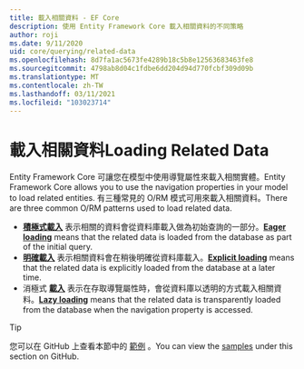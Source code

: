 ```yaml
---
title: 載入相關資料 - EF Core
description: 使用 Entity Framework Core 載入相關資料的不同策略
author: roji
ms.date: 9/11/2020
uid: core/querying/related-data
ms.openlocfilehash: 8d7fa1ac5673fe4289b18c5b8e12563683463fe8
ms.sourcegitcommit: 4798ab8d04c1fdbe6dd204d94d770fcbf309d09b
ms.translationtype: MT
ms.contentlocale: zh-TW
ms.lasthandoff: 03/11/2021
ms.locfileid: "103023714"
---
```

# <a name="loading-related-data"></a><span data-ttu-id="23cec-103">載入相關資料</span><span class="sxs-lookup"><span data-stu-id="23cec-103">Loading Related Data</span></span>

<span data-ttu-id="23cec-104">Entity Framework Core 可讓您在模型中使用導覽屬性來載入相關實體。</span><span class="sxs-lookup"><span data-stu-id="23cec-104">Entity Framework Core allows you to use the navigation properties in your model to load related entities.</span></span> <span data-ttu-id="23cec-105">有三種常見的 O/RM 模式可用來載入相關資料。</span><span class="sxs-lookup"><span data-stu-id="23cec-105">There are three common O/RM patterns used to load related data.</span></span>

* <span data-ttu-id="23cec-106">**[積極式載入](xref:core/querying/related-data/eager)** 表示相關的資料會從資料庫載入做為初始查詢的一部分。</span><span class="sxs-lookup"><span data-stu-id="23cec-106">**[Eager loading](xref:core/querying/related-data/eager)** means that the related data is loaded from the database as part of the initial query.</span></span>
* <span data-ttu-id="23cec-107">**[明確載入](xref:core/querying/related-data/explicit)** 表示相關資料會在稍後明確從資料庫載入。</span><span class="sxs-lookup"><span data-stu-id="23cec-107">**[Explicit loading](xref:core/querying/related-data/explicit)** means that the related data is explicitly loaded from the database at a later time.</span></span>
* <span data-ttu-id="23cec-108">消極式 **[載入](xref:core/querying/related-data/lazy)** 表示在存取導覽屬性時，會從資料庫以透明的方式載入相關資料。</span><span class="sxs-lookup"><span data-stu-id="23cec-108">**[Lazy loading](xref:core/querying/related-data/lazy)** means that the related data is transparently loaded from the database when the navigation property is accessed.</span></span>

> [!TIP]
> <span data-ttu-id="23cec-109">您可以在 GitHub 上查看本節中的 [範例](https://github.com/dotnet/EntityFramework.Docs/tree/main/samples/core/Querying/RelatedData) 。</span><span class="sxs-lookup"><span data-stu-id="23cec-109">You can view the [samples](https://github.com/dotnet/EntityFramework.Docs/tree/main/samples/core/Querying/RelatedData) under this section on GitHub.</span></span>
